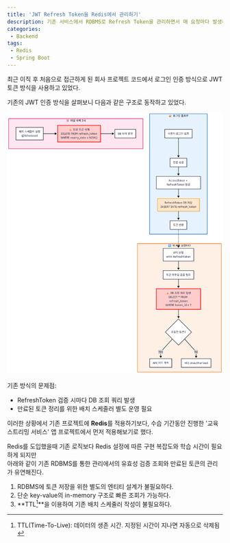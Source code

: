 ```yaml
---
title: 'JWT Refresh Token을 Redis에서 관리하기'
description: 기존 서비스에서 RDBMS로 Refresh Token을 관리하면서 매 요청마다 발생하는 조회 쿼리와 만료된 토큰을 정리하기 위한 배치 스케줄러 관리가 부담스러웠다. 이번 기회에 Redis의 In-Memory 특성과 TTL 자동 만료 기능을 활용하여 이 문제를 개선해보려고 한다.
categories:
 - Backend
tags:
 - Redis
 - Spring Boot
---
```


최근 이직 후 처음으로 접근하게 된 회사 프로젝트 코드에서 로그인 인증 방식으로 JWT 토큰 방식을 사용하고 있었다.

기존의 JWT 인증 방식을 살펴보니 다음과 같은 구조로 동작하고 있었다.

![Desktop Preview](/assets/images/post/redis_migration/jwt-workflow.png)

기존 방식의 문제점:
- RefreshToken 검증 시마다 DB 조회 쿼리 발생
- 만료된 토큰 정리를 위한 배치 스케줄러 별도 운영 필요

이러한 상황에서 기존 프로젝트에 **Redis**를 적용하기보다, 수습 기간동안 진행한 '교육 스트리밍 서비스' 앱 프로젝트에서 먼저 적용해보기로 했다.

Redis를 도입했을때 기존 로직보다 Redis 설정에 따른 구현 복잡도와 학습 시간이 필요하게 되지만  
아래와 같이 기존 RDBMS를 통한 관리에서의 유효성 검증 조회와 만료된 토큰의 관리가 유연해진다.

1. RDBMS에 토큰 저장을 위한 별도의 엔티티 설계가 불필요하다.
2. 단순 key-value의 in-memory 구조로 빠른 조회가 가능하다.
3. **TTL[^1]**을 이용하여 기존 배치 스케줄러 작성이 불필요하다.

[^1]: TTL(Time-To-Live): 데이터의 생존 시간. 지정된 시간이 지나면 자동으로 삭제됨